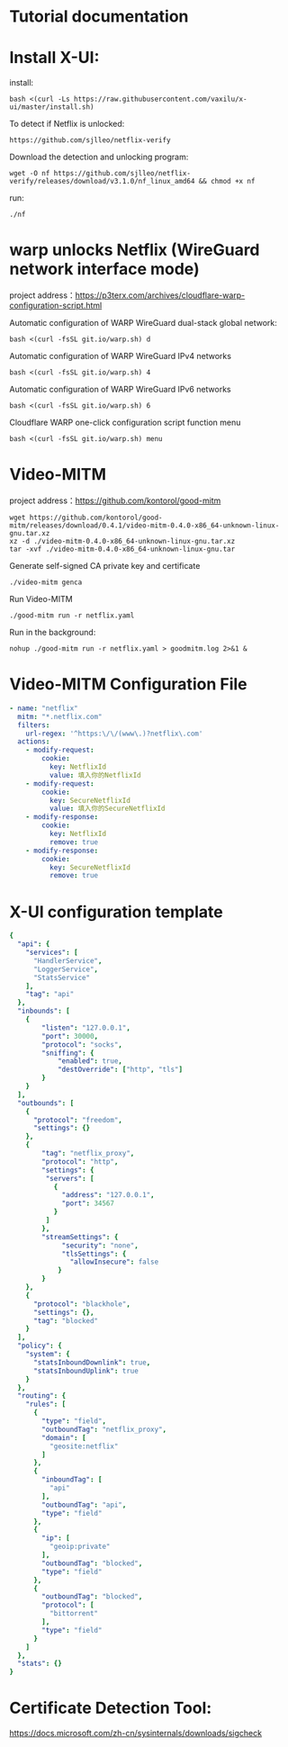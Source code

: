 # Tutorial documentation

# Install X-UI:
install:
```shell
bash <(curl -Ls https://raw.githubusercontent.com/vaxilu/x-ui/master/install.sh)
```

To detect if Netflix is unlocked:

```shell
https://github.com/sjlleo/netflix-verify
```

Download the detection and unlocking program:
```shell
wget -O nf https://github.com/sjlleo/netflix-verify/releases/download/v3.1.0/nf_linux_amd64 && chmod +x nf
```

run:
```shell
./nf
```



# warp unlocks Netflix (WireGuard network interface mode)

project address：https://p3terx.com/archives/cloudflare-warp-configuration-script.html


Automatic configuration of WARP WireGuard dual-stack global network:
```shell
bash <(curl -fsSL git.io/warp.sh) d
```



Automatic configuration of WARP WireGuard IPv4 networks
```shell
bash <(curl -fsSL git.io/warp.sh) 4
```

Automatic configuration of WARP WireGuard IPv6 networks
```shell
bash <(curl -fsSL git.io/warp.sh) 6
```

Cloudflare WARP one-click configuration script function menu
```shell
bash <(curl -fsSL git.io/warp.sh) menu
```

# Video-MITM
project address：https://github.com/kontorol/good-mitm
```shell
wget https://github.com/kontorol/good-mitm/releases/download/0.4.1/video-mitm-0.4.0-x86_64-unknown-linux-gnu.tar.xz
xz -d ./video-mitm-0.4.0-x86_64-unknown-linux-gnu.tar.xz
tar -xvf ./video-mitm-0.4.0-x86_64-unknown-linux-gnu.tar
```
Generate self-signed CA private key and certificate
```shell
./video-mitm genca
```

Run Video-MITM
```shell
./good-mitm run -r netflix.yaml
```

Run in the background:
```shell
nohup ./good-mitm run -r netflix.yaml > goodmitm.log 2>&1 &
```

# Video-MITM Configuration File

```yaml
- name: "netflix"
  mitm: "*.netflix.com"
  filters:
    url-regex: '^https:\/\/(www\.)?netflix\.com'
  actions:
    - modify-request:
        cookie:
          key: NetflixId
          value: 填入你的NetflixId
    - modify-request:
        cookie:
          key: SecureNetflixId
          value: 填入你的SecureNetflixId
    - modify-response:
        cookie:
          key: NetflixId
          remove: true
    - modify-response:
        cookie:
          key: SecureNetflixId
          remove: true
```


# X-UI configuration template

```yaml
{
  "api": {
    "services": [
      "HandlerService",
      "LoggerService",
      "StatsService"
    ],
    "tag": "api"
  },
  "inbounds": [
    {
        "listen": "127.0.0.1",
        "port": 30000, 
        "protocol": "socks", 
        "sniffing": {
            "enabled": true,
            "destOverride": ["http", "tls"]
        }
    }
  ],
  "outbounds": [
    {
      "protocol": "freedom",
      "settings": {}
    },
    {
        "tag": "netflix_proxy",
        "protocol": "http",
        "settings": {
         "servers": [
           {
             "address": "127.0.0.1",
             "port": 34567
           }
         ]
        },
        "streamSettings": {
             "security": "none",
             "tlsSettings": {
               "allowInsecure": false
            }
        }
    },
    {
      "protocol": "blackhole",
      "settings": {},
      "tag": "blocked"
    }
  ],
  "policy": {
    "system": {
      "statsInboundDownlink": true,
      "statsInboundUplink": true
    }
  },
  "routing": {
    "rules": [
      {
        "type": "field",
        "outboundTag": "netflix_proxy",
        "domain": [
          "geosite:netflix"
        ]
      },
      {
        "inboundTag": [
          "api"
        ],
        "outboundTag": "api",
        "type": "field"
      },
      {
        "ip": [
          "geoip:private"
        ],
        "outboundTag": "blocked",
        "type": "field"
      },
      {
        "outboundTag": "blocked",
        "protocol": [
          "bittorrent"
        ],
        "type": "field"
      }
    ]
  },
  "stats": {}
}
```

# Certificate Detection Tool: 
https://docs.microsoft.com/zh-cn/sysinternals/downloads/sigcheck

